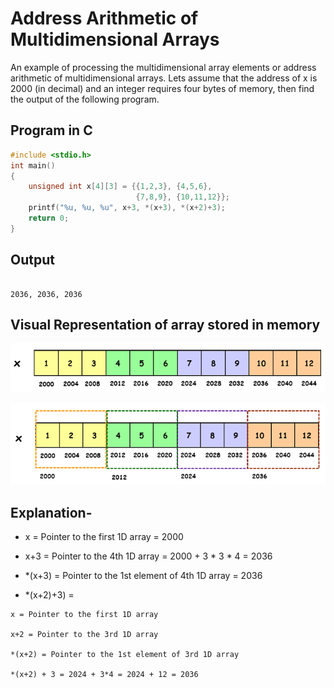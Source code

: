 # Address Arithmetic of Multidimensional Arrays

An example of processing the multidimensional array elements or address arithmetic of multidimensional arrays. Lets assume that the address of x is 2000 (in decimal) and an integer requires four bytes of memory, then find the output of the following program.

## Program in C

```C
#include <stdio.h>
int main()
{
    unsigned int x[4][3] = {{1,2,3}, {4,5,6}, 
                            {7,8,9}, {10,11,12}};
    printf("%u, %u, %u", x+3, *(x+3), *(x+2)+3);
    return 0;
}
```

## Output

```.

2036, 2036, 2036

```

## Visual Representation of array stored in memory

![Visual Representation of Array, Figure 1](./img_array.jpg)

![Visual Representation of Array, Figure 2](./img_array1.jpg)

## Explanation-


   * x = Pointer to the first 1D array = 2000
   
  *  x+3 = Pointer to the 4th 1D array = 2000 + 3 * 3 * 4 = 2036
   
   * *(x+3) = Pointer to the 1st element of 4th 1D array = 2036

  *  *(x+2)+3) =

    x = Pointer to the first 1D array

    x+2 = Pointer to the 3rd 1D array

    *(x+2) = Pointer to the 1st element of 3rd 1D array 

    *(x+2) + 3 = 2024 + 3*4 = 2024 + 12 = 2036 

